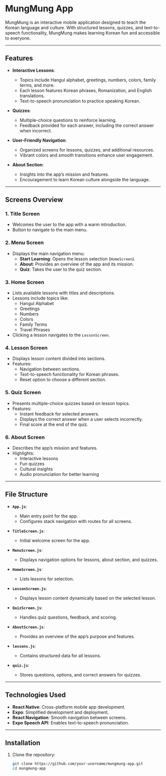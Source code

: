 # **MungMung App**

MungMung is an interactive mobile application designed to teach the Korean language and culture. With structured lessons, quizzes, and text-to-speech functionality, MungMung makes learning Korean fun and accessible to everyone.

---

## **Features**
- **Interactive Lessons**:
  - Topics include Hangul alphabet, greetings, numbers, colors, family terms, and more.
  - Each lesson features Korean phrases, Romanization, and English translations.
  - Text-to-speech pronunciation to practice speaking Korean.

- **Quizzes**:
  - Multiple-choice questions to reinforce learning.
  - Feedback provided for each answer, including the correct answer when incorrect.

- **User-Friendly Navigation**:
  - Organized screens for lessons, quizzes, and additional resources.
  - Vibrant colors and smooth transitions enhance user engagement.

- **About Section**:
  - Insights into the app’s mission and features.
  - Encouragement to learn Korean culture alongside the language.

---

## **Screens Overview**
### **1. Title Screen**
- Welcomes the user to the app with a warm introduction.
- Button to navigate to the main menu.

### **2. Menu Screen**
- Displays the main navigation menu:
  - **Start Learning**: Opens the lesson selection (`HomeScreen`).
  - **About**: Provides an overview of the app and its mission.
  - **Quiz**: Takes the user to the quiz section.

### **3. Home Screen**
- Lists available lessons with titles and descriptions.
- Lessons include topics like:
  - Hangul Alphabet
  - Greetings
  - Numbers
  - Colors
  - Family Terms
  - Travel Phrases
- Clicking a lesson navigates to the `LessonScreen`.

### **4. Lesson Screen**
- Displays lesson content divided into sections.
- Features:
  - Navigation between sections.
  - Text-to-speech functionality for Korean phrases.
  - Reset option to choose a different section.

### **5. Quiz Screen**
- Presents multiple-choice quizzes based on lesson topics.
- Features:
  - Instant feedback for selected answers.
  - Displays the correct answer when a user selects incorrectly.
  - Final score at the end of the quiz.

### **6. About Screen**
- Describes the app’s mission and features.
- Highlights:
  - Interactive lessons
  - Fun quizzes
  - Cultural insights
  - Audio pronunciation for better learning

---

## **File Structure**
- **`App.js`**:
  - Main entry point for the app.
  - Configures stack navigation with routes for all screens.

- **`TitleScreen.js`**:
  - Initial welcome screen for the app.

- **`MenuScreen.js`**:
  - Displays navigation options for lessons, about section, and quizzes.

- **`HomeScreen.js`**:
  - Lists lessons for selection.

- **`LessonScreen.js`**:
  - Displays lesson content dynamically based on the selected lesson.

- **`QuizScreen.js`**:
  - Handles quiz questions, feedback, and scoring.

- **`AboutScreen.js`**:
  - Provides an overview of the app’s purpose and features.

- **`lessons.js`**:
  - Contains structured data for all lessons.

- **`quiz.js`**:
  - Stores questions, options, and correct answers for quizzes.

---

## **Technologies Used**
- **React Native**: Cross-platform mobile app development.
- **Expo**: Simplified development and deployment.
- **React Navigation**: Smooth navigation between screens.
- **Expo Speech API**: Enables text-to-speech pronunciation.

---

## **Installation**
1. Clone the repository:
   ```bash
   git clone https://github.com/your-username/mungmung-app.git
   cd mungmung-app

